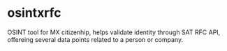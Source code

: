 # osintxrfc
OSINT tool for MX citizenhip, helps validate identity through SAT RFC API, offereing several data points related to a person or company.
